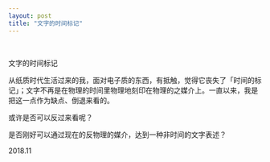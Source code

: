 ```yaml
---
layout: post
title: "文字的时间标记"
---
```


  
&nbsp;
&nbsp;


文字的时间标记

从纸质时代生活过来的我，面对电子质的东西，有抵触，觉得它丧失了「时间的标记」；文字不再是在物理的时间里物理地刻印在物理的之媒介上。一直以来，我是把这一点作为缺点、倒退来看的。

或许是否可以反过来看呢？

是否刚好可以通过现在的反物理的媒介，达到一种非时间的文字表述？

2018.11